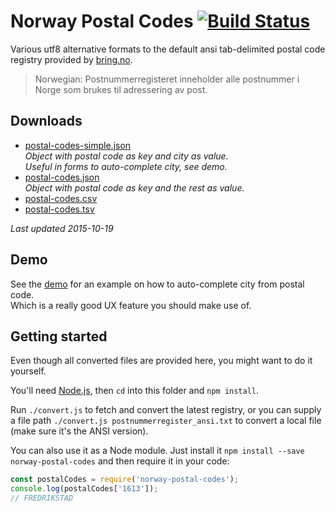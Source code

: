 # Norway Postal Codes [![Build Status](https://travis-ci.org/sindresorhus/norway-postal-codes.svg?branch=gh-pages)](https://travis-ci.org/sindresorhus/norway-postal-codes)

Various utf8 alternative formats to the default ansi tab-delimited postal code registry provided by [bring.no](http://www.bring.no/radgivning/sende-noe/adressetjenester/adresseregistre).

> Norwegian: Postnummerregisteret inneholder alle postnummer i Norge som brukes til adressering av post.


## Downloads

- [postal-codes-simple.json](https://raw.github.com/sindresorhus/norway-postal-codes/gh-pages/converted/postal-codes-simple.json)<br>
  *Object with postal code as key and city as value.<br>
  Useful in forms to auto-complete city, see demo.*
- [postal-codes.json](https://raw.github.com/sindresorhus/norway-postal-codes/gh-pages/converted/postal-codes.json)<br>
  *Object with postal code as key and the rest as value.*
- [postal-codes.csv](https://raw.github.com/sindresorhus/norway-postal-codes/gh-pages/converted/postal-codes.csv)
- [postal-codes.tsv](https://raw.github.com/sindresorhus/norway-postal-codes/gh-pages/converted/postal-codes.tsv)

*Last updated 2015-10-19*


## Demo

See the [demo](https://sindresorhus.com/norway-postal-codes) for an example on how to auto-complete city from postal code.<br>
Which is a really good UX feature you should make use of.


## Getting started

Even though all converted files are provided here, you might want to do it yourself.

You'll need [Node.js](http://nodejs.org), then `cd` into this folder and `npm install`.

Run `./convert.js` to fetch and convert the latest registry, or you can supply a file path `./convert.js postnummerregister_ansi.txt` to convert a local file (make sure it's the ANSI version).

You can also use it as a Node module. Just install it `npm install --save norway-postal-codes` and then require it in your code:

```js
const postalCodes = require('norway-postal-codes');
console.log(postalCodes['1613']);
// FREDRIKSTAD
```
